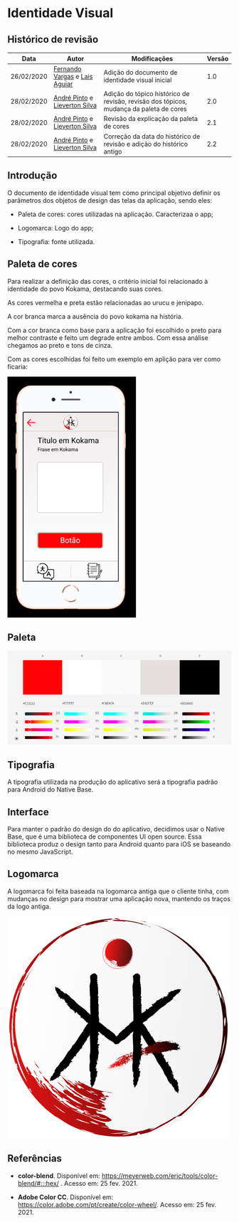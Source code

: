 # Identidade Visual

## Histórico de revisão

| Data       | Autor                                        | Modificações                      | Versão |
| ---------- | -------------------------------------------- | --------------------------------- | ------ |
| 26/02/2020 | [Fernando Vargas](https://github.com/SFernandoS) e [Lais Aguiar](https://github.com/laispa) | Adição do documento de identidade visual inicial | 1.0    |
| 28/02/2020 | [André Pinto](https://github.com/andrelucax) e [Lieverton Silva](https://github.com/lievertom) | Adição do tópico histórico de revisão, revisão dos tópicos, mudança da paleta de cores | 2.0    |
| 28/02/2020 | [André Pinto](https://github.com/andrelucax) e [Lieverton Silva](https://github.com/lievertom) | Revisão da explicação da paleta de cores | 2.1    |
| 28/02/2020 | [André Pinto](https://github.com/andrelucax) e [Lieverton Silva](https://github.com/lievertom) | Correção da data do histórico de revisão e adição do histórico antigo | 2.2    |

## Introdução

O documento de identidade visual tem como principal objetivo definir os parâmetros dos objetos de design das telas da aplicação, sendo eles:

* Paleta de cores: cores utilizadas na aplicação. Caracterizaa o app;

* Logomarca: Logo do app;

* Tipografia: fonte utilizada.


## Paleta de cores

Para realizar  a definição das cores, o critério inicial foi relacionado à identidade do povo Kokama, destacando suas cores.

As cores vermelha e preta estão relacionadas ao urucu e jenipapo.

A cor branca marca a ausência do povo kokama na história.

Com a cor branca como base para a aplicação foi escolhido o preto para melhor contraste e feito um degrade entre ambos. Com essa análise chegamos ao preto e tons de cinza.

Com as cores escolhidas foi feito um exemplo em aplição para ver como ficaria:

![exemplo_paleta_aplicada](../assets/img/visual-identity/pallete_example.png)

## Paleta 

![paleta](../assets/img/visual-identity/pallete.png)

## Tipografia

A tipografia utilizada na produção do aplicativo será a tipografia padrão para Android do Native Base.

## Interface

Para manter o padrão do design do do aplicativo, decidimos usar o Native Base, que é uma biblioteca de componentes UI open source. Essa biblioteca produz o design tanto para Android quanto para iOS se baseando no mesmo JavaScript.

## Logomarca

A logomarca foi feita baseada na logomarca antiga que o cliente tinha, com mudanças no design para mostrar uma aplicação nova, mantendo os traços da logo antiga.

![logo](../assets/img/visual-identity/logo.png)

## Referências

* **color-blend**. Disponível em: https://meyerweb.com/eric/tools/color-blend/#:::hex/ . Acesso em: 25 fev. 2021.

* **Adobe Color CC**. Disponível em: https://color.adobe.com/pt/create/color-wheel/. Acesso em: 25 fev. 2021.
